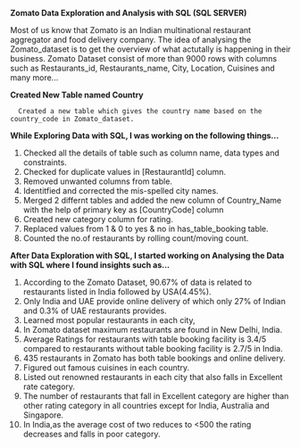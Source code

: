 


**Zomato Data Exploration and Analysis with SQL (SQL SERVER)**

Most of us know that Zomato is an Indian multinational restaurant aggregator and food delivery company.
The idea of analysing the Zomato_dataset is to get the overview of what actutally is happening in their business. 
Zomato Dataset consist of more than 9000 rows with columns such as Restaurants_id, Restaurants_name, City, Location, Cuisines and many more...

**Created New Table named Country**

      Created a new table which gives the country name based on the country_code in Zomato_dataset.

**While Exploring Data with SQL, I was working on the following things...**

1. Checked all the details of table such as column name, data types and constraints.
2. Checked for duplicate values in [RestaurantId] column.
3. Removed unwanted columns from table.
4. Identitfied and corrected the mis-spelled city names.
5. Merged 2 differnt tables and added the new column of Country_Name with the help of primary key as [CountryCode] column
6. Created new category column for rating.
7. Replaced values from 1 & 0 to yes & no in has_table_booking table.
8. Counted the no.of restaurants by rolling count/moving count.

**After Data Exploration with SQL, I started working on Analysing the Data with SQL where I found insights such as...**

1. According to the Zomato Dataset, 90.67% of data is related to restaurants listed in India followed by USA(4.45%).
2. Only India and UAE provide online delivery of which only 27% of Indian and 0.3% of UAE restaurants provides.
3. Learned most popular restaurants in each city, 
4. In Zomato dataset maximum restaurants are found in New Delhi, India.
5. Average Ratings for restaurants with table booking facility is 3.4/5 compared to restaurants without table booking facility is 2.7/5 in India.
6. 435 restaurants in Zomato has both table bookings and online delivery.
7. Figured out famous cuisines in each country.
8. Listed out renowned restaurants in each city that also falls in Excellent rate category.
9. The number of restaurants that fall in Excellent category are higher than other rating category in all countries except for India, Australia and Singapore. 
10. In India,as the average cost of two reduces to <500 the rating decreases and falls in poor category.




